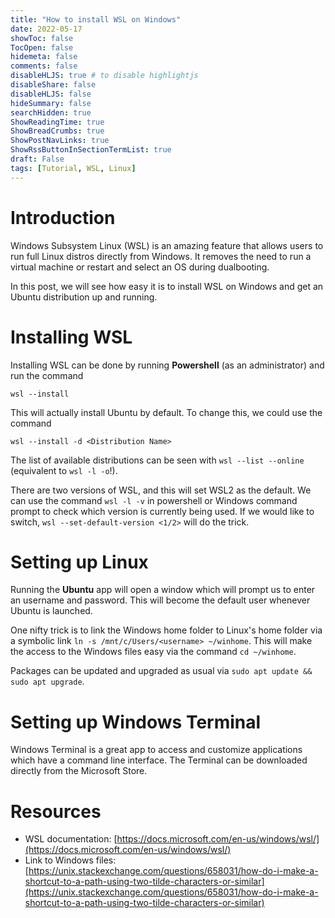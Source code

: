 ```yaml
---
title: "How to install WSL on Windows"
date: 2022-05-17
showToc: false
TocOpen: false
hidemeta: false
comments: false
disableHLJS: true # to disable highlightjs
disableShare: false
disableHLJS: false
hideSummary: false
searchHidden: true
ShowReadingTime: true
ShowBreadCrumbs: true
ShowPostNavLinks: true
ShowRssButtonInSectionTermList: true
draft: False
tags: [Tutorial, WSL, Linux]
---
```


# Introduction

Windows Subsystem Linux (WSL) is an amazing feature that allows users to run full Linux distros directly from Windows. It removes the need to run a virtual machine or restart and select an OS during dualbooting. 

In this post, we will see how easy it is to install WSL on Windows and get an Ubuntu distribution up and running.

# Installing WSL

Installing WSL can be done by running __Powershell__ (as an administrator) and run the command 
```
wsl --install
```

This will actually install Ubuntu by default. To change this, we could use the command 
```
wsl --install -d <Distribution Name>
```

The list of available distributions can be seen with `wsl --list --online` (equivalent to `wsl -l -o`!). 

There are two versions of WSL, and this will set WSL2 as the default. We can use the command `wsl -l -v` in powershell or Windows command prompt to check which version is currently being used. If we would like to switch, `wsl --set-default-version <1/2>` will do the trick.

# Setting up Linux

Running the __Ubuntu__ app will open a window which will prompt us to enter an username and password. This will become the default user whenever Ubuntu is launched.

One nifty trick is to link the Windows home folder to Linux's home folder via a symbolic link `ln -s /mnt/c/Users/<username> ~/winhome`. This will make the access to the Windows files easy via the command `cd ~/winhome`.

Packages can be updated and upgraded as usual via `sudo apt update && sudo apt upgrade`.

# Setting up Windows Terminal

Windows Terminal is a great app to access and customize applications which have a command line interface. The Terminal can be downloaded directly from the Microsoft Store. 

# Resources

- WSL documentation: [https://docs.microsoft.com/en-us/windows/wsl/](https://docs.microsoft.com/en-us/windows/wsl/)
- Link to Windows files: [https://unix.stackexchange.com/questions/658031/how-do-i-make-a-shortcut-to-a-path-using-two-tilde-characters-or-similar](https://unix.stackexchange.com/questions/658031/how-do-i-make-a-shortcut-to-a-path-using-two-tilde-characters-or-similar)

